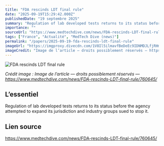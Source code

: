```yaml
---
title: "FDA rescinds LDT final rule"
date: "2025-09-19T15:29:42.000Z"
publishedDate: "19 septembre 2025"
summary: "Regulation of lab developed tests returns to its status before the agency attempted to expand its jurisdiction and industry groups sued to stop it."
importance: ""
sourceUrl: "https://www.medtechdive.com/news/FDA-rescinds-LDT-final-rule/760645/"
tags: ["France", "Actualité", "MedTech Dive (news)"]
permalink: "/papers/2025-09-19-fda-rescinds-ldt-final-rule"
imageUrl: "https://imgproxy.divecdn.com/1V8Il5ilmavfBeDeEc9IDNMDJLfjRHmTS7aAJCDzPtw/g:ce/rs:fit:770:435/Z3M6Ly9kaXZlc2l0ZS1zdG9yYWdlL2RpdmVpbWFnZS9HZXR0eUltYWdlcy0xODY3NTc1MDUzLmpwZw==.webp"
imageCredit: "Image de l’article — droits possiblement réservés — https://www.medtechdive.com/news/FDA-rescinds-LDT-final-rule/760645/"
---
```


![FDA rescinds LDT final rule](https://imgproxy.divecdn.com/1V8Il5ilmavfBeDeEc9IDNMDJLfjRHmTS7aAJCDzPtw/g:ce/rs:fit:770:435/Z3M6Ly9kaXZlc2l0ZS1zdG9yYWdlL2RpdmVpbWFnZS9HZXR0eUltYWdlcy0xODY3NTc1MDUzLmpwZw==.webp)

*Crédit image : Image de l’article — droits possiblement réservés — https://www.medtechdive.com/news/FDA-rescinds-LDT-final-rule/760645/*

## L’essentiel

Regulation of lab developed tests returns to its status before the agency attempted to expand its jurisdiction and industry groups sued to stop it.

## Lien source

https://www.medtechdive.com/news/FDA-rescinds-LDT-final-rule/760645/
